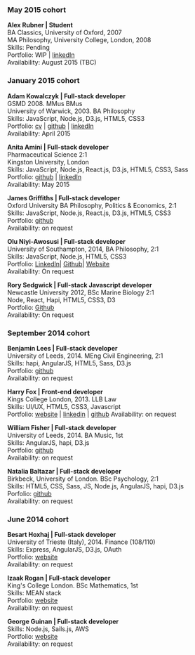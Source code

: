 
### May 2015 cohort  

**Alex Rubner | Student**  
BA Classics, University of Oxford, 2007  
MA Philosophy, University College, London, 2008     
Skills: Pending   
Portfolio: WIP | [linkedIn](https://uk.linkedin.com/in/alexrubner)  
Availability: August 2015 (TBC)  

### January 2015 cohort

**Adam Kowalczyk  | Full-stack developer**     
GSMD 2008. MMus BMus   
University of Warwick, 2003. BA Philosophy   
Skills: JavaScript, Node.js, D3.js, HTML5, CSS3   
Portfolio: <a href="https://github.com/adamkowalczyk/cv">cv</a> | <a href="https://github.com/adamkowalczyk">github</a> | <a href="https://www.linkedin.com/in/kowalczykadam">linkedIn</a>    
Availability: April 2015

**Anita Amini | Full-stack developer**    
Pharmaceutical Science 2:1    
Kingston University, London    
Skills: JavaScript, Node.js, React.js, D3.js, HTML5, CSS3, Sass    
Portfolio: [github](https://github.com/Neats29) | [linkedIn](http://uk.linkedin.com/pub/anita-amini/53/464/707)    
Availability: May 2015

**James Griffiths | Full-stack developer**    
Oxford University BA Philosophy, Politics & Economics, 2:1    
Skills: JavaScript, Node.js, React.js, D3.js, HTML5, CSS3    
Portfolio: [github](https://github.com/MIJOTHY)    
Availability: on request

**Olu Niyi-Awosusi | Full-stack developer**    
University of Southampton, 2014, BA Philosophy, 2:1    
Skills: JavaScript, Node.js, HTML5, CSS3    
Portfolio: <a href="http://uk.linkedin.com/in/oluniyiawosusi">LinkedIn</a>| 
<a href="https://github.com/oluoluoxenfree">Github</a>| 
<a href="http://www.opentagclosetag.com/">Website</a>    
Availability: On request

**Rory Sedgwick | Full-stack Javascript developer**    
Newcastle University 2012, BSc Marine Biology 2:1  
Node, React, Hapi, HTML5, CSS3, D3  
Portfolio: <a href="https://github.com/rorysedgwick">Github</a>   
Availability: On request  

### September 2014 cohort

**Benjamin Lees	| Full-stack developer**    
University of Leeds, 2014.	MEng Civil Engineering, 2:1    
Skills: hapi, AngularJS, HTML5, Sass, D3.js    
Portfolio:   <a href="https://github.com/benjaminlees">github</a>    
Availability: on request

**Harry Fox |	Front-end developer**    
Kings College London, 2013.	LLB Law    
Skills: UI/UX, HTML5, CSS3, Javascript    
Portfolio:  <a href="http://harryfox.me" target="_blank">website</a> | <a href="https://uk.linkedin.com/pub/harry-fox/90/632/7b8/" target="_blank">linkedin</a> | <a href="https://github.com/harrygfox" target="_blank">github</a>
Availability: on request

**William Fisher |	Full-stack developer**    
University of Leeds, 2014.	BA Music, 1st    
Skills: AngularJS, hapi, D3.js    
Portfolio: <a href="https://github.com/FilWisher">github</a>    
Availability: on request

**Natalia Baltazar |	Full-stack developer**    
Birkbeck, University of London.	BSc Psychology, 2:1    
Skills: HTML5, CSS, Sass, JS, Node.js, AngularJS, hapi, D3.js    
Porfolio: <a href="https://github.com/NataliaLKB">github</a>    
Availability: on request

### June 2014 cohort

**Besart Hoxhaj	| Full-stack developer**    
University of Trieste (Italy), 2014.	Finance (108/110)    
Skills: Express, AngularJS, D3.js, OAuth    
Portfolio: <a href="http://www.bteamfc.co.uk">website</a>    
Availability: on request

**Izaak Rogan |	Full-stack developer**    
King's College London.	BSc Mathematics, 1st    
Skills: MEAN stack    
Portfolio: <a href="http://www.bteamfc.co.uk">website</a>    
Availability: on request

**George Guinan	| Full-stack developer**    
Skills: Node.js, Sails.js, AWS    
Portfolio: <a href="http://www.bteamfc.co.uk">website</a>    
Availability: on request

